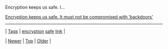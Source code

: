 <!--
title: Encryption keeps us safe. It must not be compromised with &lsquo;backdoors&rsquo;
date: 2020-06-28T15:27:00.173Z
tags: encryption, safe, link
-->


Encryption keeps us safe. I...

[Encryption keeps us safe. It must not be compromised with ‘backdoors’](https://www.theguardian.com/commentisfree/2018/feb/12/encryption-safe-hillary-clinton-secure-backdoors-privacy)

<!--BOTTOM-POST-NAVIGATION-->
---

| [Tags](tags.md) | [encryption](tag-encryption.md) [safe](tag-safe.md) [link](tag-link.md) |

| [Newer](169843743574.md) | [Top](index.md) | [Older](170990521959.md) |